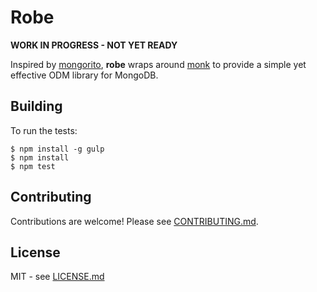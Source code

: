 # Robe

**WORK IN PROGRESS - NOT YET READY**

Inspired by [mongorito](http://mongorito.com/), 
**robe** wraps around [monk](https://github.com/Automattic/monk) to provide a 
simple yet effective ODM library for MongoDB.

## Building

To run the tests:

    $ npm install -g gulp
    $ npm install
    $ npm test

## Contributing

Contributions are welcome! Please see [CONTRIBUTING.md](https://github.com/hiddentao/robe/blob/master/CONTRIBUTING.md).

## License

MIT - see [LICENSE.md](https://github.com/hiddentao/robe/blob/master/LICENSE.md)

